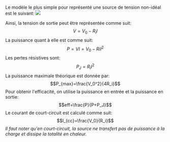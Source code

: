 Le modèle le plus simple pour représenté une source de tension non-idéal est le suivant:
![](Images/Pasted%20image%2020250701100633.png)

Ainsi, la tension de sortie peut être représentée comme suit: $$V=V_0-R_iI$$
La puissance quant à elle est comme suit: $$P=VI=V_0-RiI^2$$
Les pertes résistives sont: $$P_J=R_iI^2$$
La puissance maximale théorique est donnée par: $$P_{max}=\frac{V_0^2}{4R_i}$$
Pour obtenir l'efficacité, on utilise la puissance en entrée et la puissance en sortie: $$eff=\frac{P}{P+P_J}$$
Le courant de court-circuit est calculé comme suit: $$I_{cc}=\frac{V_0}{R_i}$$
*Il faut noter qu'en court-circuit, la source ne transfert pas de puissance à la charge et dissipe la totalité en chaleur.*

